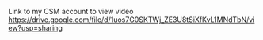Link to my CSM account to view video
https://drive.google.com/file/d/1uos7G0SKTWj_ZE3U8tSiXfKvL1MNdTbN/view?usp=sharing
